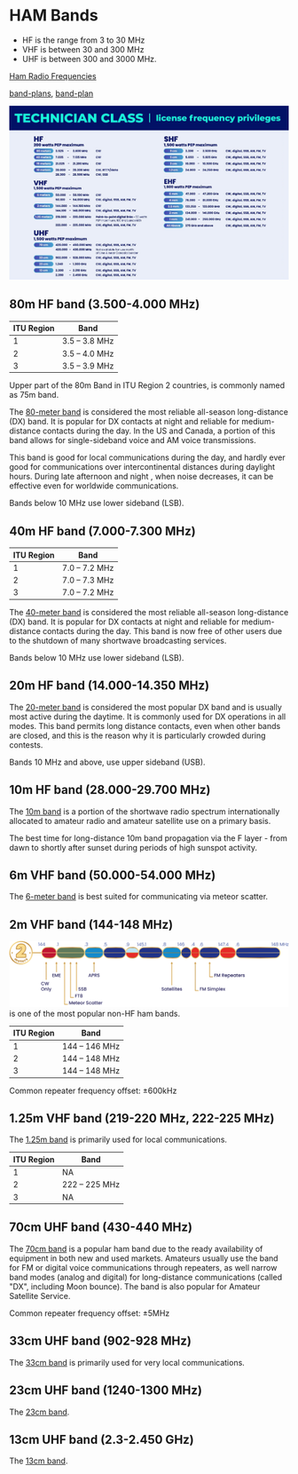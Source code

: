 # HAM Bands

* HF is the range from 3 to 30 MHz
* VHF is between 30 and 300 MHz
* UHF is between 300 and 3000 MHz.

[Ham Radio Frequencies](https://www.dxzone.com/ham-radio-frequencies/)

[band-plans](https://hamradioprep.com/band-plans/#elementor-toc__heading-anchor-0),
[band-plan](https://www.arrl.org/band-plan)

![Tech Band Privileges](I-OT-1-Tech-Band-Plan-21-6-2022.jpg)

## 80m HF band (3.500-4.000 MHz)

ITU Region|Band
----------|----
1|3.5 – 3.8 MHz
2|3.5 – 4.0 MHz
3|3.5 – 3.9 MHz

Upper part of the 80m Band in ITU Region 2 countries, is commonly named as 75m band.

The [80-meter band](https://en.wikipedia.org/wiki/80-meter_band) is considered the most reliable all-season long-distance (DX) band. It is popular for DX contacts at night and reliable for medium-distance contacts during the day. In the US and Canada, a portion of this band allows for single-sideband voice and AM voice transmissions.

This band is good for local communications during the day, and hardly ever good for communications over intercontinental distances during daylight hours. During late afternoon and night , when noise decreases, it can be effective even for worldwide communications.

Bands below 10 MHz use lower sideband (LSB).

## 40m HF band (7.000-7.300 MHz)

ITU Region|Band
----------|----
1|7.0 – 7.2 MHz
2|7.0 – 7.3 MHz
3|7.0 – 7.2 MHz

The [40-meter band](https://en.wikipedia.org/wiki/40-meter_band) is considered the most reliable all-season long-distance (DX) band. It is popular for DX contacts at night and reliable for medium-distance contacts during the day. This band is now free of other users due to the shutdown of many shortwave broadcasting services.

Bands below 10 MHz use lower sideband (LSB).

## 20m HF band (14.000-14.350 MHz)

The [20-meter band](https://en.wikipedia.org/wiki/20-meter_band) is considered the most popular DX band and is usually most active during the daytime. It is commonly used for DX operations in all modes. This band permits long distance contacts, even when other bands are closed, and this is the reason why it is particularly crowded during contests.

Bands 10 MHz and above, use upper sideband (USB).

## 10m HF band (28.000-29.700 MHz)

The [10m band](https://en.wikipedia.org/wiki/10-meter_band) is a portion of the shortwave radio spectrum internationally allocated to amateur radio and amateur satellite use on a primary basis.

The best time for long-distance 10m band propagation via the F layer - from dawn to shortly after sunset during periods of high sunspot activity.

## 6m VHF band (50.000-54.000 MHz)

The [6-meter band](https://en.wikipedia.org/wiki/6-meter_band) is best suited for communicating via meteor scatter.

## 2m VHF band (144-148 MHz)

[![2m band](2-meter-band.png)](https://en.wikipedia.org/wiki/2-meter_band) is one of the most popular non-HF ham bands.

ITU Region|Band
----------|----
1|144 – 146 MHz
2|144 – 148 MHz
3|144 – 148 MHz

Common repeater frequency offset: ±600kHz

## 1.25m VHF band (219-220 MHz, 222-225 MHz)

The [1.25m band](https://en.wikipedia.org/wiki/1.25-meter_band) is primarily used for local communications.

ITU Region|Band
----------|----
1|NA
2|222 – 225 MHz
3|NA

## 70cm UHF band (430-440 MHz)

The [70cm band](https://en.wikipedia.org/wiki/70-centimeter_band) is a popular ham band due to the ready availability of equipment in both new and used markets. Amateurs usually use the band for FM or digital voice communications through repeaters, as well narrow band modes (analog and digital) for long-distance communications (called "DX", including Moon bounce). The band is also popular for Amateur Satellite Service.

Common repeater frequency offset: ±5MHz

## 33cm UHF band (902-928 MHz)

The [33cm band](https://en.wikipedia.org/wiki/33-centimeter_band) is primarily used for very local communications.

## 23cm UHF band (1240-1300 MHz)

The [23cm band](https://en.wikipedia.org/wiki/23-centimeter_band).

## 13cm UHF band (2.3-2.450 GHz)

The [13cm band](https://en.wikipedia.org/wiki/13-centimeter_band).
